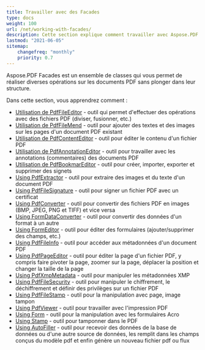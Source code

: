 ```yaml
---
title: Travailler avec des Facades
type: docs
weight: 100
url: /net/working-with-facades/
description: Cette section explique comment travailler avec Aspose.PDF Facades - un ensemble d'outils pour des opérations populaires avec PDF.
lastmod: "2021-06-05"
sitemap:
    changefreq: "monthly"
    priority: 0.7
---
```


Aspose.PDF Facades est un ensemble de classes qui vous permet de réaliser diverses opérations sur les documents PDF sans plonger dans leur structure.

Dans cette section, vous apprendrez comment :

- [Utilisation de PdfFileEditor](/pdf/net/pdffileeditor-class/) - outil qui permet d'effectuer des opérations avec des fichiers PDF (diviser, fusionner, etc.)
- [Utilisation de PdfFileMend](/pdf/net/pdffilemend-class/) - outil pour ajouter des textes et des images sur les pages d'un document PDF existant
- [Utilisation de PdfContentEditor](/pdf/net/pdfcontenteditor-class/) - outil pour éditer le contenu d'un fichier PDF
- [Utilisation de PdfAnnotationEditor](/pdf/net/pdfannotationeditor-class/) - outil pour travailler avec les annotations (commentaires) des documents PDF
- [Utilisation de PdfBookmarEditor](/pdf/net/working-with-bookmarks-facades/) - outil pour créer, importer, exporter et supprimer des signets
- [Using PdfExtractor](/pdf/net/pdfextractor-class/) - outil pour extraire des images et du texte d'un document PDF
- [Using PdfFileSignature](/pdf/net/pdffilesignature-class/) - outil pour signer un fichier PDF avec un certificat
- [Using PdfConverter](/pdf/net/pdfconverter-class/) - outil pour convertir des fichiers PDF en images (BMP, JPEG, PNG et TIFF) et vice versa
- [Using FormDataConverter](/pdf/net/formdataconverter-class/) - outil pour convertir des données d'un format à un autre
- [Using FormEditor](/pdf/net/formeditor-class/) - outil pour éditer des formulaires (ajouter/supprimer des champs, etc.)
- [Using PdfFileInfo](/pdf/net/pdffileinfo-class/) - outil pour accéder aux métadonnées d'un document PDF
- [Using PdfPageEditor](/pdf/net/pdfpageeditor-class/) - outil pour éditer la page d'un fichier PDF, y compris faire pivoter la page, zoomer sur la page, déplacer la position et changer la taille de la page
- [Using PdfXmpMetadata](/pdf/net/pdfxmpmetadata-class/) - outil pour manipuler les métadonnées XMP
- [Using PdfFileSecurity](/pdf/net/pdffilesecurity-class/) - outil pour manipuler le chiffrement, le déchiffrement et définir des privilèges sur un fichier PDF
- [Using PdfFileStamp](/pdf/net/pdffilestamp-class/) - outil pour la manipulation avec page, image tampon
- [Using PdfViewer](/pdf/net/pdfviewer-class/) - outil pour travailler avec l'impression PDF
- [Using Form](/pdf/net/form-class/) - outil pour la manipulation avec les formulaires Acro
- [Using Stamp](/pdf/net/stamp-class/) - outil pour tamponner dans le PDF
- [Using AutoFiller](/pdf/net/autofiller-class/) - outil pour recevoir des données de la base de données ou d'une autre source de données, les remplit dans les champs conçus du modèle pdf et enfin génère un nouveau fichier pdf ou flux